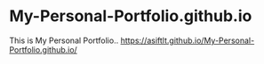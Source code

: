 # My-Personal-Portfolio.github.io
This is My Personal Portfolio..
https://asiftlt.github.io/My-Personal-Portfolio.github.io/
